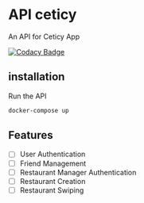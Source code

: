 # API ceticy

An API for Ceticy App

[![Codacy Badge](https://app.codacy.com/project/badge/Grade/35865dc794cd4e138fb7edd422b0c5c0)](https://app.codacy.com/gh/VanhoveHugo/node-ceticy/dashboard?utm_source=gh&utm_medium=referral&utm_content=&utm_campaign=Badge_grade)

## installation

Run the API
```bash
docker-compose up
```

## Features

- [ ] User Authentication
- [ ] Friend Management
- [ ] Restaurant Manager Authentication
- [ ] Restaurant Creation
- [ ] Restaurant Swiping
